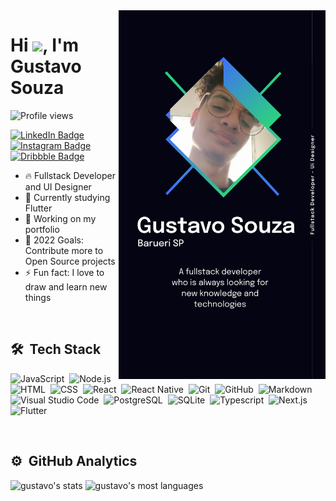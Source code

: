 <img align="right" height="590em" src="./assets/Instagram.svg"/>
<h1 align="left">Hi <img src="https://raw.githubusercontent.com/kaueMarques/kaueMarques/master/hi.gif" width="30px">, I'm Gustavo Souza</h1>
<p align="left"> <img src="https://komarev.com/ghpvc/?username=Futhememe&color=green" alt="Profile views" /> </p>

[![LinkedIn Badge](https://img.shields.io/badge/-Gustavo%20Silva-04d361?style=flat-square&labelColor=555555&logo=linkedin&logoColor=white)](https://www.linkedin.com/in/gustavo-silva-261415148)
[![Instagram Badge](https://img.shields.io/badge/-@fuh.psd-04d361?style=flat-square&labelColor=555555&logo=instagram&logoColor=white)](https://www.instagram.com/fuh.psd/)
[![Dribbble Badge](https://img.shields.io/badge/-Gustavo%20S%20Souza-04d361?style=flat-square&labelColor=555555&logo=dribbble&logoColor=white)](https://dribbble.com/FuTheMeme)

- 🔥 Fullstack Developer and UI Designer
- 🌱 Currently studying Flutter
- 🔭 Working on my portfolio
- 🥅 2022 Goals: Contribute more to Open Source projects
- ⚡ Fun fact: I love to draw and learn new things

<br>

## 🛠 &nbsp;Tech Stack

![JavaScript](https://img.shields.io/badge/-JavaScript-05122A?style=flat&logo=javascript)&nbsp;
![Node.js](https://img.shields.io/badge/-Node.js-05122A?style=flat&logo=node.js)&nbsp;
![HTML](https://img.shields.io/badge/-HTML-05122A?style=flat&logo=HTML5)&nbsp;
![CSS](https://img.shields.io/badge/-CSS-05122A?style=flat&logo=CSS3&logoColor=1572B6)&nbsp;
![React](https://img.shields.io/badge/-React-05122A?style=flat&logo=react)&nbsp;
![React Native](https://img.shields.io/badge/-React%20Native-05122A?style=flat&logo=react)&nbsp;
![Git](https://img.shields.io/badge/-Git-05122A?style=flat&logo=git)&nbsp;
![GitHub](https://img.shields.io/badge/-GitHub-05122A?style=flat&logo=github)&nbsp;
![Markdown](https://img.shields.io/badge/-Markdown-05122A?style=flat&logo=markdown)&nbsp;
![Visual Studio Code](https://img.shields.io/badge/-Visual%20Studio%20Code-05122A?style=flat&logo=visual-studio-code&logoColor=007ACC)&nbsp;
![PostgreSQL](https://img.shields.io/badge/-PostgreSQL-05122A?style=flat&logo=postgresql)&nbsp;
![SQLite](https://img.shields.io/badge/-SQLite-05122A?style=flat&logo=sqlite)&nbsp;
![Typescript](https://img.shields.io/badge/-Typescript-05122A?style=flat&logo=Typescript)&nbsp;
![Next.js](https://img.shields.io/badge/-Next.js-05122A?style=flat&logo=Next.js)&nbsp;
![Flutter](https://img.shields.io/badge/-Flutter-05122A?style=flat&logo=Flutter)&nbsp;

<br>

## ⚙️ &nbsp;GitHub Analytics

<p align="left">
<img width="500em" src="https://github-readme-stats.vercel.app/api?username=Futhememe&title_color=04D361&show_icons=true&icon_color=04D361&theme=vision-friendly-dark" alt="gustavo's stats"/>
<img width="500em" src="https://github-readme-stats.vercel.app/api/top-langs/?username=Futhememe&title_color=04D361&layout=compact&theme=vision-friendly-dark" alt="gustavo's most languages"/>
</p>

<br>